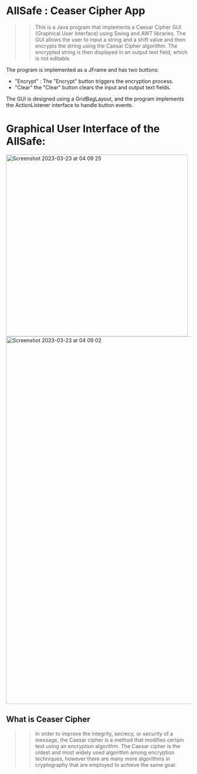 # AllSafe : Ceaser Cipher App

>>This is a Java program that implements a Caesar Cipher GUI (Graphical User Interface) using Swing and AWT libraries. The GUI allows the user to input a string and a shift value and then encrypts the string using the Caesar Cipher algorithm. The encrypted string is then displayed in an output text field, which is not editable.

The program is implemented as a JFrame and has two buttons:
  - "Encrypt" : The "Encrypt" button triggers the encryption process.
  - "Clear"   the "Clear" button clears the input and output text fields.

The GUI is designed using a GridBagLayout, and the program implements the ActionListener interface to handle button events.

# Graphical User Interface of the AllSafe:

<img width="495" alt="Screenshot 2023-03-23 at 04 09 25" src="https://user-images.githubusercontent.com/42433776/227156013-2afd06d3-9b37-4fa6-bff6-534596aa755c.png">

<img width="1000" alt="Screenshot 2023-03-23 at 04 09 02" src="https://user-images.githubusercontent.com/42433776/227155988-57f4ce59-4748-4a79-b14c-cc2e10b6644b.png">

## What is Ceaser Cipher
>> In order to improve the integrity, secrecy, or security of a message, the Caesar cipher is a method that modifies certain text using an encryption
 algorithm. The Caesar cipher is the oldest and most widely used algorithm among encryption techniques, however there are many more algorithms in cryptography that are employed to achieve the same goal.
